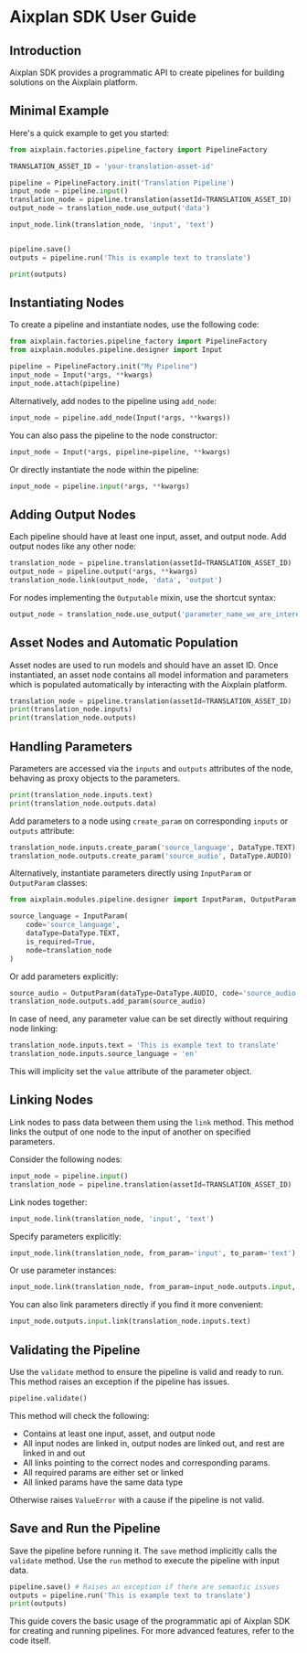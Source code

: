 # Aixplan SDK User Guide

## Introduction

Aixplan SDK provides a programmatic API to create pipelines for building solutions on the Aixplain platform.

## Minimal Example

Here's a quick example to get you started:

```python
from aixplain.factories.pipeline_factory import PipelineFactory

TRANSLATION_ASSET_ID = 'your-translation-asset-id'

pipeline = PipelineFactory.init('Translation Pipeline')
input_node = pipeline.input()
translation_node = pipeline.translation(assetId=TRANSLATION_ASSET_ID)
output_node = translation_node.use_output('data')

input_node.link(translation_node, 'input', 'text')


pipeline.save()
outputs = pipeline.run('This is example text to translate')

print(outputs)
```

## Instantiating Nodes

To create a pipeline and instantiate nodes, use the following code:

```python
from aixplain.factories.pipeline_factory import PipelineFactory
from aixplain.modules.pipeline.designer import Input

pipeline = PipelineFactory.init("My Pipeline")
input_node = Input(*args, **kwargs)
input_node.attach(pipeline)
```

Alternatively, add nodes to the pipeline using `add_node`:

```python
input_node = pipeline.add_node(Input(*args, **kwargs))
```

You can also pass the pipeline to the node constructor:

```python
input_node = Input(*args, pipeline=pipeline, **kwargs)
```

Or directly instantiate the node within the pipeline:

```python
input_node = pipeline.input(*args, **kwargs)
```

## Adding Output Nodes

Each pipeline should have at least one input, asset, and output node. Add output nodes like any other node:

```python
translation_node = pipeline.translation(assetId=TRANSLATION_ASSET_ID)
output_node = pipeline.output(*args, **kwargs)
translation_node.link(output_node, 'data', 'output')
```

For nodes implementing the `Outputable` mixin, use the shortcut syntax:

```python
output_node = translation_node.use_output('parameter_name_we_are_interested_in')
```

## Asset Nodes and Automatic Population

Asset nodes are used to run models and should have an asset ID. Once instantiated, an asset node contains all model information and parameters which is populated automatically by interacting with the Aixplain platform.

```python
translation_node = pipeline.translation(assetId=TRANSLATION_ASSET_ID)
print(translation_node.inputs)
print(translation_node.outputs)
```

## Handling Parameters

Parameters are accessed via the `inputs` and `outputs` attributes of the node, behaving as proxy objects to the parameters.

```python
print(translation_node.inputs.text)
print(translation_node.outputs.data)
```

Add parameters to a node using `create_param` on corresponding `inputs` or `outputs` attribute:

```python
translation_node.inputs.create_param('source_language', DataType.TEXT)
translation_node.outputs.create_param('source_audio', DataType.AUDIO)
```

Alternatively, instantiate parameters directly using `InputParam` or `OutputParam` classes:

```python
from aixplain.modules.pipeline.designer import InputParam, OutputParam

source_language = InputParam(
    code='source_language',
    dataType=DataType.TEXT,
    is_required=True,
    node=translation_node
)
```

Or add parameters explicitly:

```python
source_audio = OutputParam(dataType=DataType.AUDIO, code='source_audio')
translation_node.outputs.add_param(source_audio)
```

In case of need, any parameter value can be set directly without requiring node linking:

```python
translation_node.inputs.text = 'This is example text to translate'
translation_node.inputs.source_language = 'en'
```

This will implicity set the `value` attribute of the parameter object.

## Linking Nodes

Link nodes to pass data between them using the `link` method. This method links the output of one node to the input of another on specified parameters.

Consider the following nodes:

```python
input_node = pipeline.input()
translation_node = pipeline.translation(assetId=TRANSLATION_ASSET_ID)
```

Link nodes together:

```python
input_node.link(translation_node, 'input', 'text')
```

Specify parameters explicitly:

```python
input_node.link(translation_node, from_param='input', to_param='text')
```

Or use parameter instances:

```python
input_node.link(translation_node, from_param=input_node.outputs.input, to_param=translation_node.inputs.text)
```

You can also link parameters directly if you find it more convenient:

```python
input_node.outputs.input.link(translation_node.inputs.text)
```

## Validating the Pipeline

Use the `validate` method to ensure the pipeline is valid and ready to run. This method raises an exception if the pipeline has issues.

```python
pipeline.validate()
```

This method will check the following:
 * Contains at least one input, asset, and output node
 * All input nodes are linked in, output nodes are linked out, and rest are linked in and out
 * All links pointing to the correct nodes and corresponding params.
 * All required params are either set or linked
 * All linked params have the same data type

Otherwise raises `ValueError` with a cause if the pipeline is not valid.

## Save and Run the Pipeline

Save the pipeline before running it. The `save` method implicitly calls the `validate` method. Use the `run` method to execute the pipeline with input data.

```python
pipeline.save() # Raises an exception if there are semantic issues
outputs = pipeline.run('This is example text to translate')
print(outputs)
```

This guide covers the basic usage of the programmatic api of Aixplan SDK for creating and running pipelines. For more advanced features, refer to the code itself.